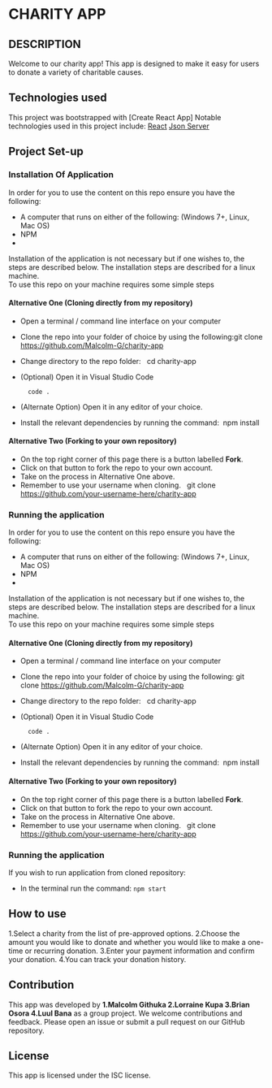 # CHARITY APP

## DESCRIPTION

Welcome to our charity app! This app is designed to make it easy for users to donate a variety of charitable causes.

## Technologies used

This project was bootstrapped with [Create React App]
Notable technologies used in this project include:
[React](https://reactjs.org/)
[Json Server](https://www.npmjs.com/package/json-server)

## Project Set-up

### Installation Of Application

In order for you to use the content on this repo ensure you have the following:
​
- A computer that runs on either of the following: (Windows 7+, Linux, Mac OS)
- NPM
- 
Installation of the application is not necessary but if one wishes to, the steps are described below.
The installation steps are described for a linux machine.\
To use this repo on your machine requires some simple steps
​
#### Alternative One (Cloning directly from my repository)
- Open a terminal / command line interface on your computer
​
- Clone the repo into your folder of choice by using the following:
​
​
        git clone https://github.com/Malcolm-G/charity-app
​
- Change directory to the repo folder:
​
​
        cd charity-app
- (Optional) Open it in Visual Studio Code
​
  
        code .
- (Alternate Option) Open it in any editor of your choice.
​
- Install the relevant dependencies by running the command:
​
        npm install
​
#### Alternative Two (Forking to your own repository)
- On the top right corner of this page there is a button labelled **Fork**.
​
- Click on that button to fork the repo to your own account.
​
- Take on the process in Alternative One above.
​
- Remember to use your username when cloning.
​
​
        git clone https://github.com/your-username-here/charity-app
​
### Running the application
In order for you to use the content on this repo ensure you have the following:
​
- A computer that runs on either of the following: (Windows 7+, Linux, Mac OS)
- NPM
- 
Installation of the application is not necessary but if one wishes to, the steps are described below.
The installation steps are described for a linux machine.\
To use this repo on your machine requires some simple steps
​
#### Alternative One (Cloning directly from my repository)
- Open a terminal / command line interface on your computer
​
- Clone the repo into your folder of choice by using the following:
git clone https://github.com/Malcolm-G/charity-app
​
- Change directory to the repo folder:
​
​
        cd charity-app
- (Optional) Open it in Visual Studio Code
​
  
        code .
- (Alternate Option) Open it in any editor of your choice.
​
- Install the relevant dependencies by running the command:
​
        npm install
​
#### Alternative Two (Forking to your own repository)
- On the top right corner of this page there is a button labelled **Fork**.
​
- Click on that button to fork the repo to your own account.
​
- Take on the process in Alternative One above.
​
- Remember to use your username when cloning.
​
​
        git clone https://github.com/your-username-here/charity-app
​
### Running the application
If you wish to run application from cloned repository:
​
- In the terminal run the command: `npm start`
​
## How to use

1.Select a charity from the list of pre-approved options.
2.Choose the amount you would like to donate and whether you would like to make a one-time or recurring donation.
3.Enter your payment information and confirm your donation.
4.You can track your donation history.

## Contribution
This app was developed by **1.Malcolm Githuka 2.Lorraine Kupa 3.Brian Osora 4.Luul Bana**  as a group project. We welcome contributions and feedback. Please open an issue or submit a pull request on our GitHub repository.

## License

This app is licensed under the ISC license.